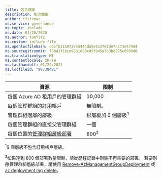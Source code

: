 ```yaml
---
title: 包含檔案
description: 包含檔案
author: tfitzmac
ms.service: governance
ms.topic: include
ms.date: 03/26/2020
ms.author: tomfitz
ms.custom: include file
ms.openlocfilehash: cdcf6215973755444da9e513761de7ac71e479d4
ms.sourcegitcommit: 75041f1bce98b1d20cd93945a7b3bd875e6999d0
ms.translationtype: MT
ms.contentlocale: zh-TW
ms.lasthandoff: 01/22/2021
ms.locfileid: "98738481"
---
```

| 資源 | 限制 |
| --- | --- |
| 每個 Azure AD 租用戶的管理群組 | 10,000 |
| 每個管理群組的訂用帳戶 | 無限制。 |
| 管理群組階層的層級 | 根層級加 6 個層級<sup>1</sup> |
| 每個管理群組的直接父管理群組 | 一個 |
| 每個位置的[管理群組層級部署](../articles/azure-resource-manager/templates/deploy-to-management-group.md) | 800<sup>2</sup> |

<sup>1</sup>6 個層級不包含訂用帳戶層級。

<sup>2</sup>如果達到 800 個部署數量限制，請從歷程記錄中刪除不再需要的部署。 若要刪除管理群組層級部署，請使用 [Remove-AzManagementGroupDeployment](/powershell/module/az.resources/Remove-AzManagementGroupDeployment) 或 [az deployment mg delete](/cli/azure/deployment/mg#az-deployment-mg-delete)。

